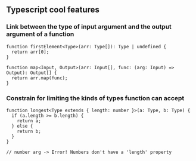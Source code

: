 ## Typescript cool features

### Link between the type of input argument and the output argument of a function

```
function firstElement<Type>(arr: Type[]): Type | undefined {
  return arr[0];
}

function map<Input, Output>(arr: Input[], func: (arg: Input) => Output): Output[] {
  return arr.map(func);
}

```

### Constrain for limiting the kinds of types function can accept

```
function longest<Type extends { length: number }>(a: Type, b: Type) {
  if (a.length >= b.length) {
    return a;
  } else {
    return b;
  }
}

// number arg -> Error! Numbers don't have a 'length' property
```
